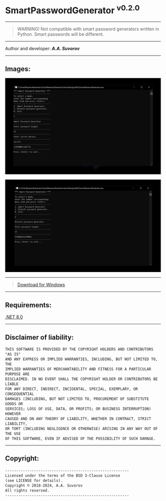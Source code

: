 # SmartPasswordGenerator <sup>v0.2.0</sup>

***

> WARNING! Not compatible with smart password generators written in Python. Smart passwords will be different.

***

Author and developer: ___A.A. Suvorov___

***

## Images:

![logo](https://github.com/smartlegionlab/SmartPasswordGenerator/raw/master/data/images/SmartPasswordGenerator1.png)

![logo](https://github.com/smartlegionlab/SmartPasswordGenerator/raw/master/data/images/SmartPasswordGenerator2.png)

***

>[Download for Windows](https://github.com/smartlegionlab/SmartPasswordGenerator/releases/download/v0.2.0/SmartPasswordGenerator.zip)

***

## Requirements:

[.NET 8.0](https://aka.ms/dotnet-core-applaunch?missing_runtime=true&arch=x64&rid=win-x64&os=win10&apphost_version=8.0.1)

***

## Disclaimer of liability:

    THIS SOFTWARE IS PROVIDED BY THE COPYRIGHT HOLDERS AND CONTRIBUTORS "AS IS"
    AND ANY EXPRESS OR IMPLIED WARRANTIES, INCLUDING, BUT NOT LIMITED TO, THE
    IMPLIED WARRANTIES OF MERCHANTABILITY AND FITNESS FOR A PARTICULAR PURPOSE ARE
    DISCLAIMED. IN NO EVENT SHALL THE COPYRIGHT HOLDER OR CONTRIBUTORS BE LIABLE
    FOR ANY DIRECT, INDIRECT, INCIDENTAL, SPECIAL, EXEMPLARY, OR CONSEQUENTIAL
    DAMAGES (INCLUDING, BUT NOT LIMITED TO, PROCUREMENT OF SUBSTITUTE GOODS OR
    SERVICES; LOSS OF USE, DATA, OR PROFITS; OR BUSINESS INTERRUPTION) HOWEVER
    CAUSED AND ON ANY THEORY OF LIABILITY, WHETHER IN CONTRACT, STRICT LIABILITY,
    OR TORT (INCLUDING NEGLIGENCE OR OTHERWISE) ARISING IN ANY WAY OUT OF THE USE
    OF THIS SOFTWARE, EVEN IF ADVISED OF THE POSSIBILITY OF SUCH DAMAGE.

***

## Copyright:
    --------------------------------------------------------
    Licensed under the terms of the BSD 3-Clause License
    (see LICENSE for details).
    Copyright © 2018-2024, A.A. Suvorov
    All rights reserved.
    --------------------------------------------------------